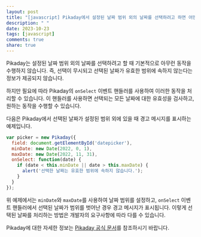 ```yaml
---
layout: post
title: "[javascript] Pikaday에서 설정된 날짜 범위 외의 날짜를 선택하려고 하면 어떤 동작이 발생하나요?"
description: " "
date: 2023-10-23
tags: [javascript]
comments: true
share: true
---
```


Pikaday는 설정된 날짜 범위 외의 날짜를 선택하려고 할 때 기본적으로 아무런 동작을 수행하지 않습니다. 즉, 선택이 무시되고 선택된 날짜가 유효한 범위에 속하지 않는다는 정보가 제공되지 않습니다.

하지만 필요에 따라 Pikaday의 `onSelect` 이벤트 핸들러를 사용하여 이러한 동작을 처리할 수 있습니다. 이 핸들러를 사용하면 선택되는 모든 날짜에 대한 유효성을 검사하고, 원하는 동작을 수행할 수 있습니다.

다음은 Pikaday에서 선택된 날짜가 설정된 범위 외에 있을 때 경고 메시지를 표시하는 예제입니다.

```javascript
var picker = new Pikaday({
  field: document.getElementById('datepicker'),
  minDate: new Date(2022, 0, 1),
  maxDate: new Date(2022, 11, 31),
  onSelect: function(date) {
    if (date < this.minDate || date > this.maxDate) {
      alert('선택한 날짜는 유효한 범위에 속하지 않습니다.');
    }
  }
});
```

위 예제에서는 `minDate`와 `maxDate`를 사용하여 날짜 범위를 설정하고, `onSelect` 이벤트 핸들러에서 선택된 날짜가 범위를 벗어난 경우 경고 메시지가 표시됩니다. 이렇게 선택된 날짜를 처리하는 방법은 개발자의 요구사항에 따라 다를 수 있습니다.

Pikaday에 대한 자세한 정보는 [Pikaday 공식 문서](https://github.com/Pikaday/Pikaday)를 참조하시기 바랍니다.